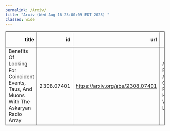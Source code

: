 ```yaml
---
permalink: /Arxiv/
title: "Arxiv (Wed Aug 16 23:00:09 EDT 2023) "
classes: wide
---
```

<table border="1" class="dataframe">
  <thead>
    <tr style="text-align: right;">
      <th>title</th>
      <th>id</th>
      <th>url</th>
      <th>authors</th>
      <th>Local Authors</th>
    </tr>
  </thead>
  <tbody>
    <tr>
      <td>Benefits Of Looking For Coincident Events, Taus, And Muons With The   Askaryan Radio Array</td>
      <td>2308.07401</td>
      <td><a href="https://arxiv.org/abs/2308.07401" target="_blank">https://arxiv.org/abs/2308.07401</a></td>
      <td>Abby Bishop, Austin Cummings, Ryan Krebs, William Luszczak</td>
      <td>William Luszczak</td>
    </tr>
  </tbody>
</table>